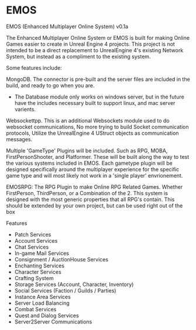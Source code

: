 # EMOS
EMOS (Enhanced Multiplayer Online System) v0.1a

The Enhanced Multiplayer Online System or EMOS is built for making Online Games easier to create in Unreal Engine 4 projects. This
project is not intended to be a direct replacement to UnrealEngine 4's existing Network System, but instead as a compliment to the
existing system.

Some features include:

MongoDB. The connector is pre-built and the server files are included in the build, and ready to go when you are.
* The Database module only works on windows server, but in the future have the includes necessary built to support linux, and mac 
server varients.

Websockettpp. This is an additional Websockets module used to do websocket communications, No more trying to build Socket communication
protocols, Utilize the UnrealEngine 4 UStruct objects as communication messages.

Multiple 'GameType' Plugins will be included. Such as RPG, MOBA, FirstPersonShooter, and Platformer. These will be built along the way
to test the various systems included in EMOS. Each gametype plugin will be designed specifically around the multiplayer experience for
the specific game type and will most likely not work in a 'single player' envrionement.

EMOSRPG: The RPG Plugin to make Online RPG Related Games. Whether FirstPerson, ThirdPerson, or a Combination of the 2. This system is
designed with the most generic properties that all RPG's contain. This should be extended by your own project, but can be used
right out of the box

Features
  * Patch Services
  * Account Services
  * Chat Services
  * In-game Mail Services
  * Consignment / AuctionHouse Services
  * Enchanting Services
  * Character Services
  * Crafting System
  * Storage Services (Account, Character, Inventory)
  * Social Services (Faction / Guilds / Parties)
  * Instance Area Services
  * Server Load Balancing
  * Combat Services
  * Quest and Dialog Services
  * Server2Server Communications